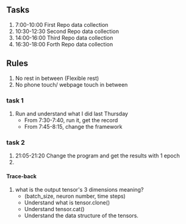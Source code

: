 ## Tasks
1. 7:00-10:00 First Repo data collection
2. 10:30-12:30 Second Repo data collection
3. 14:00-16:00 Third Repo data collection 
4. 16:30-18:00 Forth Repo data collection

## Rules
1. No rest in between (Flexible rest)
2. No phone touch/ webpage touch in between

### task 1
1. Run and understand what I did last Thursday
   * From 7:30-7:40, run it, get the record
   * From 7:45-8:15, change the framework

###  task 2
1. 21:05-21:20 Change the program and get the results with 1 epoch
2. 


#### Trace-back
1. what is the output tensor's 3 dimensions meaning?
   * (batch_size, neuron number, time steps)
   * Understand what is tensor.clone()
   * Understand tensor.cat()
   * Understand the data structure of the tensors.

